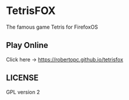 TetrisFOX
=========

The famous game Tetris for FirefoxOS

Play Online
---------
Click here -> https://robertopc.github.io/tetrisfox

LICENSE
---------
GPL version 2
